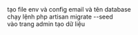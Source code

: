 <div>tạo file env và config email và tên database</div>
<div>
chạy lệnh php artisan migrate --seed</div>
<div>vào trang admin tạo dữ liệu</div>
